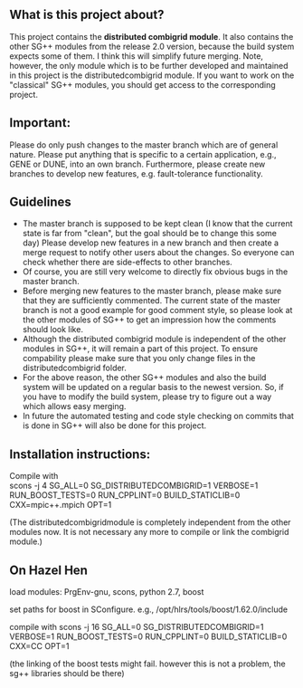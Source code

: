 What is this project about?
---------------------------
This project contains the __distributed combigrid module__. It also contains the 
other SG++ modules from the release 2.0 version, because the build system 
expects some of them. I think this will simplify future merging.
Note, however, the only module which is to be further developed and maintained
in this project is the distributedcombigrid module. If you want to work on
the "classical" SG++ modules, you should get access to the corresponding project.

Important:
----------
Please do only push changes to the master branch which are of general nature.
Please put anything that is specific to a certain application, e.g., GENE or
DUNE, into an own branch. Furthermore, please create new branches to develop new
features, e.g. fault-tolerance functionality.

Guidelines
---------
* The master branch is supposed to be kept clean (I know that the current state
is far from "clean", but the goal should be to change this some day) Please 
develop new features in a new branch and then create a merge request to notify 
other users about the changes. So everyone can check whether there are 
side-effects to other branches.
* Of course, you are still very welcome to directly fix obvious bugs in the 
master branch.
* Before merging new features to the master branch, please make sure that they
are sufficiently commented. The current state of the master branch is not a good
example for good comment style, so please look at the other modules of SG++ to
get an impression how the comments should look like.
* Although the distributed combigrid module is independent of the other modules
in SG++, it will remain a part of this project. To ensure compability please
make sure that you only change files in the distributedcombigrid folder. 
* For the above reason, the other SG++ modules and also the build system will be
updated on a regular basis to the newest version. So, if you have to modify the
build system, please try to figure out a way which allows easy merging.
* In future the automated testing and code style checking on commits that is 
done in SG++ will also be done for this project.

Installation instructions: 
--------------------------
Compile with  
scons -j 4 SG_ALL=0 SG_DISTRIBUTEDCOMBIGRID=1 VERBOSE=1 RUN_BOOST_TESTS=0 RUN_CPPLINT=0 BUILD_STATICLIB=0 CXX=mpic++.mpich OPT=1 

(The distributedcombigridmodule is completely independent from the other modules 
now. It is not necessary any more to compile or link the combigrid module.)

On Hazel Hen
--------------
load modules: PrgEnv-gnu, scons, python 2.7, boost

set paths for boost in SConfigure. e.g., /opt/hlrs/tools/boost/1.62.0/include

compile with
scons -j 16 SG_ALL=0 SG_DISTRIBUTEDCOMBIGRID=1 VERBOSE=1 RUN_BOOST_TESTS=0 RUN_CPPLINT=0 BUILD_STATICLIB=0 CXX=CC OPT=1

(the linking of the boost tests might fail. however this is not a problem, the
sg++ libraries should be there)



